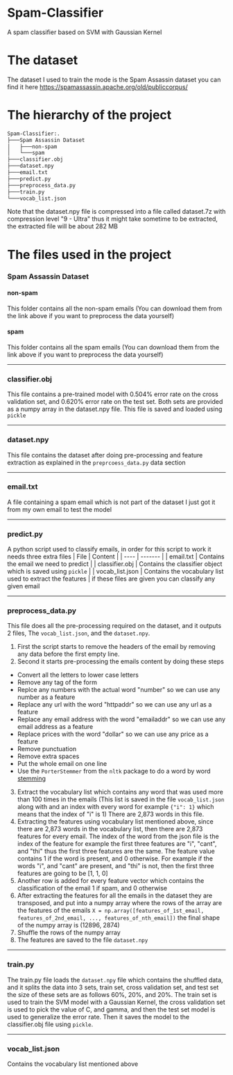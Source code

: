 # Spam-Classifier
A spam classifier based on SVM with Gaussian Kernel

# The dataset
The dataset I used to train the mode is the Spam Assassin dataset you can find it here
https://spamassassin.apache.org/old/publiccorpus/

# The hierarchy of the project
```bash
Spam-Classifier:.
├───Spam Assassin Dataset
│   ├───non-spam
│   └───spam
├───classifier.obj
├───dataset.npy
├───email.txt
├───predict.py
├───preprocess_data.py
├───train.py
└───vocab_list.json
```

Note that the dataset.npy file is compressed into a file called dataset.7z with compression level "9 - Ultra" thus it might take sometime to be extracted, the extracted file will be about 282 MB

# The files used in the project
### Spam Assassin Dataset
#### non-spam
This folder contains all the non-spam emails (You can download them from the link above if you want to preprocess the data yourself)
#### spam
This folder contains all the spam emails (You can download them from the link above if you want to preprocess the data yourself)

----
###  classifier.obj
This file contains a pre-trained model with 0.504% error rate on the cross validation set, and 0.620% error rate on the test set. Both sets are provided as a numpy array in the dataset.npy file.
This file is saved and loaded using ```pickle```

----
### dataset.npy
This file contains the dataset after doing pre-processing and feature extraction as explained in the ```preprcoess_data.py``` data section

----
### email.txt
A file containing a spam email which is not part of the dataset I just got it from my own email to test the model

----
### predict.py
A python script used to classify emails, in order for this script to work it needs three extra files
| File | Content |
| ---- | ------- |
| email.txt | Contains the email we need to predict |
| classifier.obj | Contains the classifier object which is saved using ```pickle``` |
| vocab_list.json | Contains the vocabulary list used to extract the features |
if these files are given you can classify any given email

----
### preprocess_data.py
This file does all the pre-processing required on the dataset, and it outputs 2 files, The ```vocab_list.json```, and the ```dataset.npy```.
1. First the script starts to remove the headers of the email by removing any data before the first empty line.
2. Second it starts pre-processing the emails content by doing these steps
  * Convert all the letters to lower case letters
  * Remove any tag of the form &nbsp;
  * Replce any numbers with the actual word "number" so we can use any number as a feature
  * Replace any url with the word "httpaddr" so we can use any url as a feature
  * Replace any email address with the word "emailaddr" so we can use any email address as a feature
  * Replace prices with the word "dollar" so we can use any price as a feature
  * Remove punctuation
  * Remove extra spaces
  * Put the whole email on one line
  * Use the ```PorterStemmer``` from the ```nltk``` package to do a word by word [stemming](https://www.wikiwand.com/en/Stemming)
3. Extract the vocabulary list which contains any word that was used more than 100 times in the emails (This list is saved in the file ```vocab_list.json``` along with and an index with every word for example ```{"i": 1}``` which means that the index of "i" is 1) There are 2,873 words in this file.
5. Extracting the features using vocabulary list mentioned above, since there are 2,873 words in the vocabulary list, then there are 2,873 features for every email. The index of the word from the json file is the index of the feature for example the first three features are "i", "cant", and "thi" thus the first three features are the same. The feature value contains 1 if the word is present, and 0 otherwise. For example if the words "i", and "cant" are present, and "thi" is not, then the first three features are going to be [1, 1, 0]
6. Another row is added for every feature vector which contains the classification of the email 1 if spam, and 0 otherwise
7. After extracting the features for all the emails in the dataset they are transposed, and put into a numpy array where the rows of the array are the features of the emails ```X = np.array([features_of_1st_email, features_of_2nd_email, ..., features_of_nth_email])``` the final shape of the numpy array is (12896, 2874)
8. Shuffle the rows of the numpy array
9. The features are saved to the file ```dataset.npy```

----
### train.py
The train.py file loads the ```dataset.npy``` file which contains the shuffled data, and it splits the data into 3 sets, train set, cross validation set, and test set the size of these sets are as follows 60%, 20%, and 20%. The train set is used to train the SVM model with a Gaussian Kernel, the cross validation set is used to pick the value of C, and gamma, and then the test set model is used to generalize the error rate. Then it saves the model to the classifier.obj file using ```pickle```.

----
### vocab_list.json
Contains the vocabulary list mentioned above
